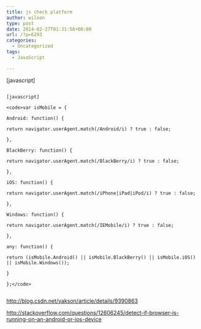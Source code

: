 ```yaml
---
title: js check platform
author: wiloon
type: post
date: 2014-02-27T01:31:58+00:00
url: /?p=6293
categories:
  - Uncategorized
tags:
  - JavaScript

---
```



[javascript]

<script type="text/javascript">
   
<!-
   
//平台、设备和操作系统
   
var system ={
   
win : false,
   
mac : false,
   
xll : false
   
};
   
//检测平台
   
var p = navigator.platform;
   
alert(p);
   
system.win = p.indexOf("Win") == 0;
   
system.mac = p.indexOf("Mac") == 0;
   
system.x11 = (p == "X11") || (p.indexOf("Linux") == 0);
   
//跳转语句
   
if(system.win||system.mac||system.xll){//转向后台登陆页面
   
window.location.href="login.jsp";
   
}else{
   
window.location.href="wapLojin.jsp";
   
}
   
->
  
</script>

```

[javascript]
  
<code>var isMobile = {
      
Android: function() {
          
return navigator.userAgent.match(/Android/i) ? true : false;
      
},
      
BlackBerry: function() {
          
return navigator.userAgent.match(/BlackBerry/i) ? true : false;
      
},
      
iOS: function() {
          
return navigator.userAgent.match(/iPhone|iPad|iPod/i) ? true : false;
      
},
      
Windows: function() {
          
return navigator.userAgent.match(/IEMobile/i) ? true : false;
      
},
      
any: function() {
          
return (isMobile.Android() || isMobile.BlackBerry() || isMobile.iOS() || isMobile.Windows());
      
}
  
};</code>
  
```

http://blog.csdn.net/yakson/article/details/9390863

http://stackoverflow.com/questions/12606245/detect-if-browser-is-running-on-an-android-or-ios-device